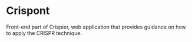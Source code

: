 # Crispont
Front-end part of Crispier, web application that provides guidance on how to apply the CRISPR technique.
